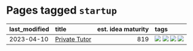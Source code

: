 # Pages tagged `startup`

|last_modified|title|est. idea maturity|tags
|:---|:---|---:|:---|
|2023-04-10|[Private Tutor](../private_tutor.md)|819|[![](https://img.shields.io/badge/tag-AI-1dc0d1)](../tags/AI.md) [![](https://img.shields.io/badge/tag-discussion-4d5a4)](../tags/discussion.md) [![](https://img.shields.io/badge/tag-education-77485f)](../tags/education.md) [![](https://img.shields.io/badge/tag-startup-e168be)](../tags/startup.md)|